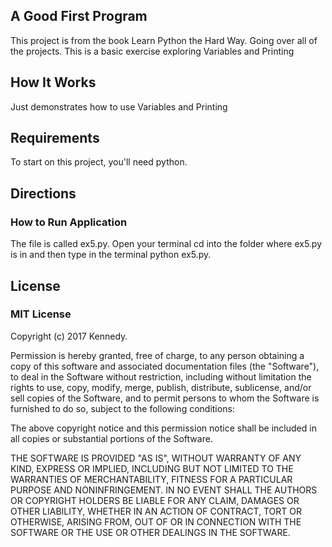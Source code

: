 ## A Good First Program

This project is from the book Learn Python the Hard Way. Going over all of the
projects. This is a basic exercise exploring Variables and Printing

## How It Works

Just demonstrates how to use Variables and Printing

## Requirements

To start on this project, you'll need python.


## Directions

### How to Run Application

The file is called ex5.py. Open your terminal cd into the folder where ex5.py is in and then
type in the terminal python ex5.py.


## License

### MIT License

Copyright (c) 2017 Kennedy.

Permission is hereby granted, free of charge, to any person obtaining a copy
of this software and associated documentation files (the "Software"), to deal
in the Software without restriction, including without limitation the rights
to use, copy, modify, merge, publish, distribute, sublicense, and/or sell
copies of the Software, and to permit persons to whom the Software is
furnished to do so, subject to the following conditions:

The above copyright notice and this permission notice shall be included in all
copies or substantial portions of the Software.

THE SOFTWARE IS PROVIDED "AS IS", WITHOUT WARRANTY OF ANY KIND, EXPRESS OR
IMPLIED, INCLUDING BUT NOT LIMITED TO THE WARRANTIES OF MERCHANTABILITY,
FITNESS FOR A PARTICULAR PURPOSE AND NONINFRINGEMENT. IN NO EVENT SHALL THE
AUTHORS OR COPYRIGHT HOLDERS BE LIABLE FOR ANY CLAIM, DAMAGES OR OTHER
LIABILITY, WHETHER IN AN ACTION OF CONTRACT, TORT OR OTHERWISE, ARISING FROM,
OUT OF OR IN CONNECTION WITH THE SOFTWARE OR THE USE OR OTHER DEALINGS IN THE
SOFTWARE.
